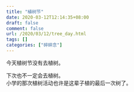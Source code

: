 ```yaml
---
title: "植树节"
date: 2020-03-12T12:14:35+08:00
draft: false
comment: false
url: /2020/03/12/tree_day.html
tags: []
categories: ["碎碎念"]
---
```


今天植树节没有去植树。
<!--more-->
下次也不一定会去植树。  
小学的那次植树活动也许是这辈子植的最后一次树了。